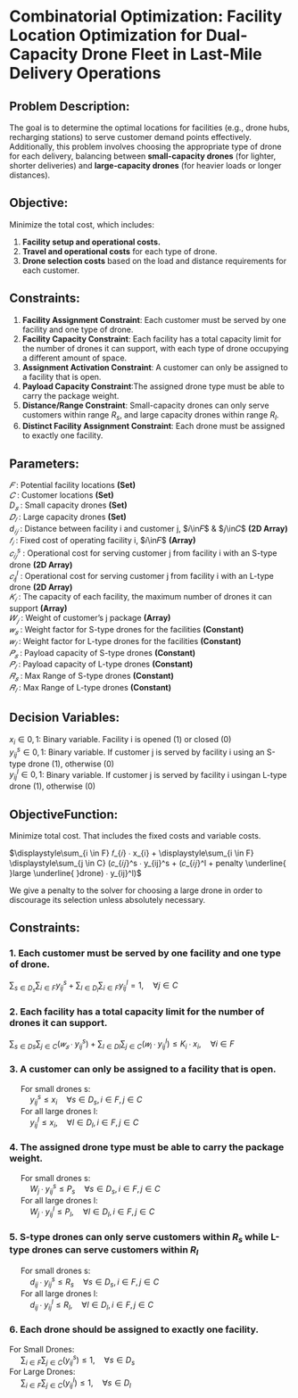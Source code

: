 # Combinatorial Optimization: Facility Location Optimization for Dual-Capacity Drone Fleet in Last-Mile Delivery Operations
## Problem Description:

The goal is to determine the optimal locations for facilities (e.g., drone hubs, recharging stations) to serve customer demand points effectively. Additionally, this problem involves choosing the appropriate type of drone for each delivery, balancing between **small-capacity drones** (for lighter, shorter deliveries) and **large-capacity drones** (for heavier loads or longer distances).

## Objective:

Minimize the total cost, which includes:

1. **Facility setup and operational costs.**
2. **Travel and operational costs** for each type of drone.
3. **Drone selection costs** based on the load and distance requirements for each customer.

## Constraints:

1. **Facility Assignment Constraint**: Each customer must be served by one facility and one type of drone.
2. **Facility Capacity Constraint**: Each facility has a total capacity limit for the number of drones it can support, with each type of drone occupying a different amount of space.
3. **Assignment Activation Constraint**: A customer can only be assigned to a facility that is open.
4. **Payload Capacity Constraint**:The assigned drone type must be able to carry the package weight.
5. **Distance/Range Constraint**: Small-capacity drones can only serve customers within range $R_{s}$, and large capacity drones within range $R_{l}$.
6. **Distinct Facility Assignment Constraint**: Each drone must be assigned to exactly one facility.


## Parameters:
$𝐹$ : Potential facility locations **(Set)** <br>
$𝐶$ : Customer locations **(Set)** <br>
$D_{𝑠}$ : Small capacity drones **(Set)** <br>
$𝐷_{𝑙}$ : Large capacity drones **(Set)** <br>
$d_{𝑖𝑗}$ : Distance between facility i and customer j, $𝑖\in𝐹$ & $𝑗\in𝐶$ **(2D Array)** <br>
$𝑓_{𝑖}$ : Fixed cost of operating facility i, $𝑖\in𝐹$ **(Array)** <br>
$𝑐_{𝑖𝑗}^s$ : Operational cost for serving customer j from facility i with an S-type drone **(2D Array)** <br>
$𝑐_{𝑖j}^l$ : Operational cost for serving customer j from facility i with an L-type drone **(2D Array)** <br>
$𝐾_{𝑖}$ : The capacity of each facility, the maximum number of drones it can support **(Array)** <br>
$𝑊_{𝑗}$ : Weight of customer’s j package **(Array)** <br>
$𝑤_{𝑠}$ : Weight factor for S-type drones for the facilities **(Constant)** <br>
$𝑤_{𝑙}$ : Weight factor for L-type drones for the facilities **(Constant)** <br>
$𝑃_{𝑠}$ : Payload capacity of S-type drones **(Constant)** <br>
$𝑃_{𝑙}$ : Payload capacity of L-type drones **(Constant)** <br>
$𝑅_{𝑠}$ : Max Range of S-type drones **(Constant)** <br>
$𝑅_{𝑙}$ : Max Range of L-type drones **(Constant)** <br>

## Decision Variables:
$x_{i} \in {0,1}$: Binary variable. Facility i is opened (1) or closed (0) <br>
$y_{ij}^s \in {0,1}$: Binary variable. If customer j is served by facility i using an S-type drone (1), otherwise (0) <br>
$y_{ij}^l \in {0,1}$: Binary variable. If customer j is served by facility i usingan L-type drone (1), otherwise (0) <br>


## ObjectiveFunction:
Minimize total cost. That includes the fixed costs and variable costs. <br>

$\displaystyle\sum_{i \in F} 𝑓_{𝑖} ∙ x_{i} + \displaystyle\sum_{i \in F} \displaystyle\sum_{j \in C} (𝑐_{𝑖𝑗}^s ∙ y_{ij}^s + (𝑐_{𝑖𝑗}^l + penalty \underline{ }large \underline{ }drone) ∙ y_{ij}^l)$ 

We give a penalty to the solver for choosing a large drone in order to discourage its selection unless absolutely necessary.

## Constraints:
### 1. Each customer must be served by one facility and one type of drone.
$\displaystyle\sum_{s \in D_{s}} \displaystyle\sum_{i \in F}  y_{ij}^s + \displaystyle\sum_{l \in D_{l}} \displaystyle\sum_{i \in F}  y_{ij}^l = 1, \quad \forall j \in C$

### 2. Each facility has  a total capacity limit for the number of drones it can support.
$\displaystyle\sum_{s \in Ds}\displaystyle\sum_{j \in C}(𝑤_{𝑠} ∙ y_{ij}^s) + \displaystyle\sum_{l \in Dl}\displaystyle\sum_{j \in C} (𝑤_{l} ∙ y_{ij}^l) \leq K_{i} ∙ x_{i}, \quad \forall i \in F$
 
### 3. A customer can only be assigned to a facility that is open.
$\quad$ For small drones s: <br>
$\quad \quad$ $y_{ij}^s \leq x_{i} \quad \forall s \in D_{s}, i \in F, j \in C$ <br>
$\quad$ For all large drones l: <br>
$\quad \quad$ $y_{ij}^l \leq x_{i}, \quad \forall l \in D_{l}, i \in F , j \in C$ <br>

### 4. The assigned drone type must be able to carry the package weight.
$\quad$ For small drones s: <br>
$\quad \quad$ $W_{j} ∙ y_{ij}^s \leq P_{s} \quad \forall s \in D_{s}, i \in F, j \in C$ <br>
$\quad$ For all large drones l: <br>
$\quad \quad$ $W_{j} ∙ y_{ij}^l \leq P_{l}, \quad \forall l \in D_{l}, i \in F , j \in C$ <br>

### 5. S-type drones can only serve customers within $R_{s}$ while L-type drones can serve customers within $R_{l}$
$\quad$ For small drones s: <br>
$\quad \quad$ $d_{ij} ∙ y_{ij}^s \leq R_{s} \quad \forall s \in D_{s}, i \in F, j \in C$ <br>
$\quad$ For all large drones l: <br>
$\quad \quad$ $d_{ij} ∙ y_{ij}^l \leq R_{l}, \quad \forall l \in D_{l}, i \in F , j \in C$ <br>


### 6. Each drone should be assigned to exactly one facility.
For Small Drones: <br>
$\quad$ $\displaystyle\sum_{i \in F}\displaystyle\sum_{j \in C}(y_{ij}^s) \leq 1, \quad \forall s \in D_{s}$
<br>
For Large Drones: <br>
$\quad$ $\displaystyle\sum_{i \in F}\displaystyle\sum_{j \in C}(y_{ij}^l) \leq 1, \quad \forall s \in D_{l}$



